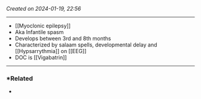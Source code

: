 *Created on 2024-01-19, 22:56* 

---
- [[Myoclonic epilepsy]] 
- Aka Infantile spasm
- Develops between 3rd and 8th months 
- Characterized by salaam spells, developmental delay and [[Hypsarrythmia]] on [[EEG]] 
- DOC is [[Vigabatrin]] 

---
### *Related
- 